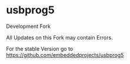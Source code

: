 # usbprog5
Development Fork

All Updates on this Fork may contain Errors. 

For the stable Version go to https://github.com/embeddedprojects/usbprog5
